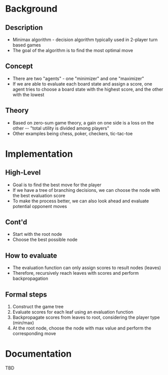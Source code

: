 # Background
## Description
* Minimax algorithm - decision algorithm typically used in 2-player turn based games
* The goal of the algorithm is to find the most optimal move

## Concept
* There are two "agents" - one "minimizer" and one "maximizer"
* If we are able to evaluate each board state and assign a score, one agent tries to choose a board state with the highest score, and the other with the lowest

## Theory
* Based on zero-sum game theory, a gain on one side is a loss on the other -- "total utility is divided among players"
* Other examples being chess, poker, checkers, tic-tac-toe

# Implementation
## High-Level
* Goal is to find the best move for the player
* If we have a tree of branching decisions, we can choose the node with the best evaluation score
* To make the process better, we can also look ahead and evaluate potential opponent moves

## Cont'd
* Start with the root node
* Choose the best possible node

## How to evaluate
* The evaluation function can only assign scores to result nodes (leaves)
* Therefore, recursively reach leaves with scores and perform backpropagation

## Formal steps
1. Construct the game tree
2. Evaluate scores for each leaf using an evaluation function
3. Backpropagate scores from leaves to root, considering the player type (min/max)
4. At the root node, choose the node with max value and perform the corresponding move

# Documentation
TBD

